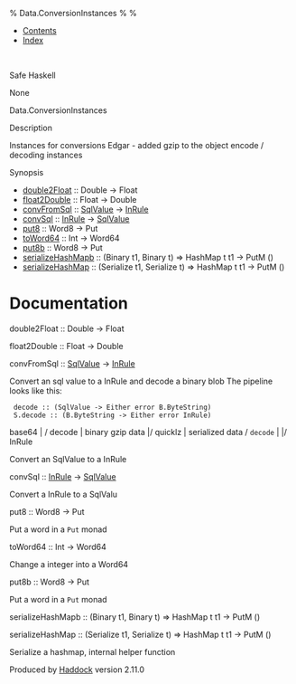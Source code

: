 % Data.ConversionInstances
% 
% 

-   [Contents](index.html)
-   [Index](doc-index.html)

 

Safe Haskell

None

Data.ConversionInstances

Description

Instances for conversions Edgar - added gzip to the object encode /
decoding instances

Synopsis

-   [double2Float](#v:double2Float) :: Double -\> Float
-   [float2Double](#v:float2Double) :: Float -\> Double
-   [convFromSql](#v:convFromSql) ::
    [SqlValue](Data-SqlTransaction.html#t:SqlValue) -\>
    [InRule](Data-InRules.html#t:InRule)
-   [convSql](#v:convSql) :: [InRule](Data-InRules.html#t:InRule) -\>
    [SqlValue](Data-SqlTransaction.html#t:SqlValue)
-   [put8](#v:put8) :: Word8 -\> Put
-   [toWord64](#v:toWord64) :: Int -\> Word64
-   [put8b](#v:put8b) :: Word8 -\> Put
-   [serializeHashMapb](#v:serializeHashMapb) :: (Binary t1, Binary t)
    =\> HashMap t t1 -\> PutM ()
-   [serializeHashMap](#v:serializeHashMap) :: (Serialize t1, Serialize
    t) =\> HashMap t t1 -\> PutM ()

Documentation
=============

double2Float :: Double -\> Float

float2Double :: Float -\> Double

convFromSql :: [SqlValue](Data-SqlTransaction.html#t:SqlValue) -\>
[InRule](Data-InRules.html#t:InRule)

Convert an sql value to a InRule and decode a binary blob The pipeline
looks like this:

     decode :: (SqlValue -> Either error B.ByteString)
     S.decode :: (B.ByteString -> Either error InRule)

base64 | / decode | binary gzip data |/ quicklz | serialized data /
`decode` | |/ InRule

Convert an SqlValue to a InRule

convSql :: [InRule](Data-InRules.html#t:InRule) -\>
[SqlValue](Data-SqlTransaction.html#t:SqlValue)

Convert a InRule to a SqlValu

put8 :: Word8 -\> Put

Put a word in a `Put` monad

toWord64 :: Int -\> Word64

Change a integer into a Word64

put8b :: Word8 -\> Put

Put a word in a `Put` monad

serializeHashMapb :: (Binary t1, Binary t) =\> HashMap t t1 -\> PutM ()

serializeHashMap :: (Serialize t1, Serialize t) =\> HashMap t t1 -\>
PutM ()

Serialize a hashmap, internal helper function

Produced by [Haddock](http://www.haskell.org/haddock/) version 2.11.0
